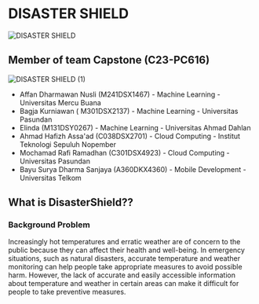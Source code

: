 # DISASTER SHIELD
![DISASTER SHIELD](https://github.com/elin632/CAPSTONE-C23-PC616/assets/101853704/838a8d5b-3458-4175-a8dd-33355222901d)

## Member of team Capstone (C23-PC616)
![DISASTER SHIELD (1)](https://github.com/elin632/CAPSTONE-C23-PC616/assets/101853704/06b0ad5a-de90-41cc-8950-5d0380956681)

- Affan Dharmawan Nusli (M241DSX1467) - Machine Learning - Universitas Mercu Buana
- Bagja Kurniawan ( M301DSX2137) - Machine Learning - Universitas Pasundan
- Elinda (M131DSY0267) - Machine Learning - Universitas Ahmad Dahlan
- Ahmad Hafizh Assa'ad (C038DSX2701) - Cloud Computing - Institut Teknologi Sepuluh Nopember
- Mochamad Rafi Ramadhan (C301DSX4923) - Cloud Computing  - Universitas Pasundan
- Bayu Surya Dharma Sanjaya (A360DKX4360) - Mobile Development - Universitas Telkom

## What is DisasterShield??

### Background Problem 
Increasingly hot temperatures and erratic weather are of concern to the public because they can affect their health and well-being. In emergency situations, such as natural disasters, accurate temperature and weather monitoring can help people take appropriate measures to avoid possible harm. However, the lack of accurate and easily accessible information about temperature and weather in certain areas can make it difficult for people to take preventive measures.

